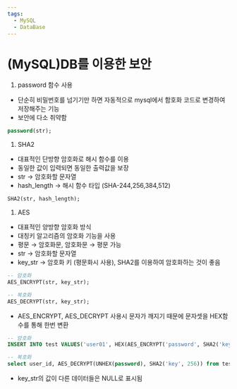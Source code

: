 ```yaml
---
tags:
  - MySQL
  - DataBase
---
```


# (MySQL)DB를 이용한 보안

1. password 함수 사용
- 단순히 비밀번호를 넘기기만 하면 자동적으로 mysql에서 함호화 코드로 변경하여 저장해주는 기능
- 보안에 다소 취약함

```sql
password(str);
```

1. SHA2
- 대표적인 단방향 암호화로 해시 함수를 이용
- 동일한 값이 입력되면 동일한 출력값을 보장
- str → 암호화할 문자열
- hash_length → 해시 함수 타입 (SHA-244,256,384,512)

```sql
SHA2(str, hash_length);
```

1. AES
- 대표적인 양방향 암호화 방식
- 대칭키 알고리즘의 암호화 기능을 사용
- 평문 → 암호화문, 암호화문 → 평문 가능
- str → 암호화할 문자열
- key_str → 암호화 키 (평문화시 사용), SHA2를 이용하여 암호화하는 것이 좋음

```sql
-- 암호화
AES_ENCRYPT(str, key_str);

-- 복호화
AES_DECRYPT(str, key_str);
```

- AES_ENCRYPT, AES_DECRYPT 사용시 문자가 깨지기 때문에 문자셋을 HEX함수를 통해 한번 변환

```sql
-- 암호화
INSERT INTO test VALUES('user01', HEX(AES_ENCRYPT('password', SHA2('key', 256)));

-- 복호화
select user_id, AES_DECRYPT(UNHEX(password), SHA2('key', 256)) from test;
```

- key_str의 값이 다른 데이터들은 NULL로 표시됨